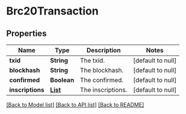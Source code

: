 # Brc20Transaction
## Properties

| Name | Type | Description | Notes |
|------------ | ------------- | ------------- | -------------|
| **txid** | **String** | The txid. | [default to null] |
| **blockhash** | **String** | The blockhash. | [default to null] |
| **confirmed** | **Boolean** | The confirmed. | [default to null] |
| **inscriptions** | [**List**](BRC20InscriptionMessage.md) | The inscriptions. | [default to null] |

[[Back to Model list]](../README.md#documentation-for-models) [[Back to API list]](../README.md#documentation-for-api-endpoints) [[Back to README]](../README.md)

